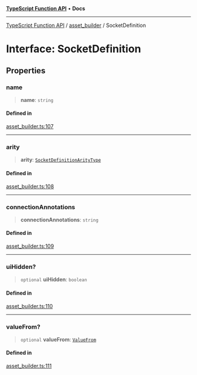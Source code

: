 [**TypeScript Function API**](../../README.md) • **Docs**

***

[TypeScript Function API](../../README.md) / [asset\_builder](../README.md) / SocketDefinition

# Interface: SocketDefinition

## Properties

### name

> **name**: `string`

#### Defined in

[asset\_builder.ts:107](https://github.com/systeminit/si/blob/main/bin/lang-js/src/asset_builder.ts#L107)

***

### arity

> **arity**: [`SocketDefinitionArityType`](../type-aliases/SocketDefinitionArityType.md)

#### Defined in

[asset\_builder.ts:108](https://github.com/systeminit/si/blob/main/bin/lang-js/src/asset_builder.ts#L108)

***

### connectionAnnotations

> **connectionAnnotations**: `string`

#### Defined in

[asset\_builder.ts:109](https://github.com/systeminit/si/blob/main/bin/lang-js/src/asset_builder.ts#L109)

***

### uiHidden?

> `optional` **uiHidden**: `boolean`

#### Defined in

[asset\_builder.ts:110](https://github.com/systeminit/si/blob/main/bin/lang-js/src/asset_builder.ts#L110)

***

### valueFrom?

> `optional` **valueFrom**: [`ValueFrom`](ValueFrom.md)

#### Defined in

[asset\_builder.ts:111](https://github.com/systeminit/si/blob/main/bin/lang-js/src/asset_builder.ts#L111)
